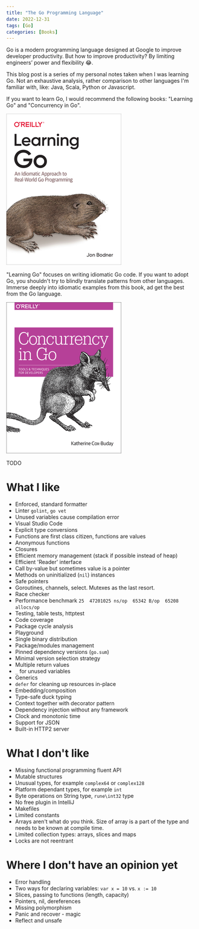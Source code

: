 ```yaml
---
title: "The Go Programming Language"
date: 2022-12-31
tags: [Go]
categories: [Books]
---
```


Go is a modern programming language designed at Google to improve developer productivity.
But how to improve productivity?
By limiting engineers’ power and flexibility 😂.

This blog post is a series of my personal notes taken when I was learning Go.
Not an exhaustive analysis, rather comparison to other languages I'm familiar with, like: Java, Scala, Python or
Javascript.

If you want to learn Go, I would recommend the following books: "Learning Go" and "Concurrency in Go".

![Learning Go](/assets/images/2022-12-31-golang/learning-go-bookcover.jpg)

"Learning Go" focuses on writing idiomatic Go code.
If you want to adopt Go, you shouldn't try to blindly translate patterns from other languages.
Immerse deeply into idiomatic examples from this book, ad get the best from the Go language.

![Concurrency in Go](/assets/images/2022-12-31-golang/concurrency-in-go-bookcover.jpg)

TODO

# What I like

* Enforced, standard formatter
* Linter `golint`, `go vet`
* Unused variables cause compilation error
* Visual Studio Code
* Explicit type conversions
* Functions are first class citizen, functions are values
* Anonymous functions
* Closures
* Efficient memory management (stack if possible instead of heap)
* Efficient 'Reader' interface
* Call by-value but sometimes value is a pointer
* Methods on uninitialized (`nil`) instances
* Safe pointers
* Goroutines, channels, select. Mutexes as the last resort.
* Race checker
* Performance benchmark `25  47201025 ns/op  65342 B/op  65208 allocs/op`
* Testing, table tests, httptest
* Code coverage
* Package cycle analysis
* Playground
* Single binary distribution
* Package/modules management
* Pinned dependency versions  (`go.sum`)
* Minimal version selection strategy
* Multiple return values
* `_` for unused variables
* Generics
* `defer` for cleaning up resources in-place
* Embedding/composition
* Type-safe duck typing
* Context together with decorator pattern
* Dependency injection without any framework
* Clock and monotonic time
* Support for JSON
* Built-in HTTP2 server

# What I don't like

* Missing functional programming fluent API
* Mutable structures
* Unusual types, for example `complex64` or `complex128`
* Platform dependant types, for example `int`
* Byte operations on String type, `rune\int32` type
* No free plugin in IntelliJ
* Makefiles
* Limited constants
* Arrays aren't what do you think.
  Size of array is a part of the type and needs to be known at compile time.
* Limited collection types: arrays, slices and maps
* Locks are not reentrant

# Where I don't have an opinion yet

* Error handling
* Two ways for declaring variables: `var x = 10` vs. `x := 10`
* Slices, passing to functions (length, capacity)
* Pointers, nil, dereferences
* Missing polymorphism
* Panic and recover - magic
* Reflect and unsafe
